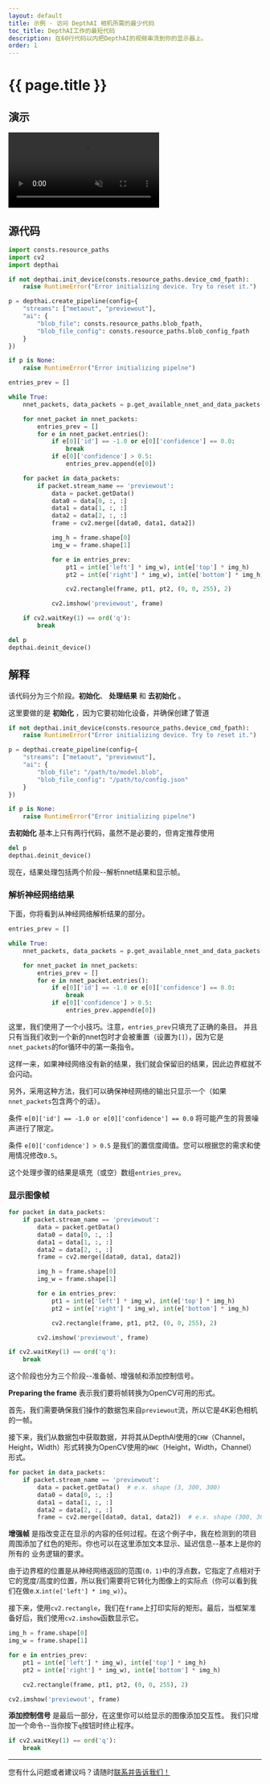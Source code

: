 ```yaml
---
layout: default
title: 示例 - 访问 DepthAI 相机所需的最少代码
toc_title: DepthAI工作的最短代码
description: 在60行代码以内把DepthAI的视频串流到你的显示器上。
order: 1
---
```


# {{ page.title }}

## 演示

<video muted autoplay controls>
    <source src="/images/samples/minimal.mp4" type="video/mp4">
</video>

## 源代码

```python
import consts.resource_paths
import cv2
import depthai

if not depthai.init_device(consts.resource_paths.device_cmd_fpath):
    raise RuntimeError("Error initializing device. Try to reset it.")

p = depthai.create_pipeline(config={
    "streams": ["metaout", "previewout"],
    "ai": {
        "blob_file": consts.resource_paths.blob_fpath,
        "blob_file_config": consts.resource_paths.blob_config_fpath
    }
})

if p is None:
    raise RuntimeError("Error initializing pipelne")

entries_prev = []

while True:
    nnet_packets, data_packets = p.get_available_nnet_and_data_packets()

    for nnet_packet in nnet_packets:
        entries_prev = []
        for e in nnet_packet.entries():
            if e[0]['id'] == -1.0 or e[0]['confidence'] == 0.0:
                break
            if e[0]['confidence'] > 0.5:
                entries_prev.append(e[0])

    for packet in data_packets:
        if packet.stream_name == 'previewout':
            data = packet.getData()
            data0 = data[0, :, :]
            data1 = data[1, :, :]
            data2 = data[2, :, :]
            frame = cv2.merge([data0, data1, data2])

            img_h = frame.shape[0]
            img_w = frame.shape[1]

            for e in entries_prev:
                pt1 = int(e['left'] * img_w), int(e['top'] * img_h)
                pt2 = int(e['right'] * img_w), int(e['bottom'] * img_h)

                cv2.rectangle(frame, pt1, pt2, (0, 0, 255), 2)

            cv2.imshow('previewout', frame)

    if cv2.waitKey(1) == ord('q'):
        break

del p
depthai.deinit_device()
```

## 解释

该代码分为三个阶段。__初始化__、 __处理结果__ 和 __去初始化__ 。

这里要做的是 __初始化__ ，因为它要初始化设备，并确保创建了管道

```python
if not depthai.init_device(consts.resource_paths.device_cmd_fpath):
    raise RuntimeError("Error initializing device. Try to reset it.")

p = depthai.create_pipeline(config={
    "streams": ["metaout", "previewout"],
    "ai": {
        "blob_file": "/path/to/model.blob",
        "blob_file_config": "/path/to/config.json"
    }
})

if p is None:
    raise RuntimeError("Error initializing pipelne")
```

__去初始化__ 基本上只有两行代码，虽然不是必要的，但肯定推荐使用

```python
del p
depthai.deinit_device()
```

现在，结果处理包括两个阶段--解析nnet结果和显示帧。

### 解析神经网络结果
下面，你将看到从神经网络解析结果的部分。

```python
entries_prev = []

while True:
    nnet_packets, data_packets = p.get_available_nnet_and_data_packets()

    for nnet_packet in nnet_packets:
        entries_prev = []
        for e in nnet_packet.entries():
            if e[0]['id'] == -1.0 or e[0]['confidence'] == 0.0:
                break
            if e[0]['confidence'] > 0.5:
                entries_prev.append(e[0])
```
这里，我们使用了一个小技巧。注意，`entries_prev`只填充了正确的条目。
并且只有当我们收到一个新的nnet包时才会被重置（设置为`[]`），因为它是`nnet_packets`的for循环中的第一条指令。

这样一来，如果神经网络没有新的结果，我们就会保留旧的结果，因此边界框就不会闪动。

另外，采用这种方法，我们可以确保神经网络的输出只显示一个（如果`nnet_packets`包含两个的话）。

条件 `e[0]['id'] == -1.0 or e[0]['confidence'] == 0.0` 将可能产生的背景噪声进行了限定。

条件 `e[0]['confidence'] > 0.5` 是我们的置信度阈值。您可以根据您的需求和使用情况修改`0.5`。

这个处理步骤的结果是填充（或空）数组`entries_prev`。

### 显示图像帧

```python
for packet in data_packets:
    if packet.stream_name == 'previewout':
        data = packet.getData()
        data0 = data[0, :, :]
        data1 = data[1, :, :]
        data2 = data[2, :, :]
        frame = cv2.merge([data0, data1, data2])

        img_h = frame.shape[0]
        img_w = frame.shape[1]

        for e in entries_prev:
            pt1 = int(e['left'] * img_w), int(e['top'] * img_h)
            pt2 = int(e['right'] * img_w), int(e['bottom'] * img_h)

            cv2.rectangle(frame, pt1, pt2, (0, 0, 255), 2)

        cv2.imshow('previewout', frame)

if cv2.waitKey(1) == ord('q'):
    break
```

这个阶段也分为三个阶段--准备帧、增强帧和添加控制信号。

__Preparing the frame__ 表示我们要将帧转换为OpenCV可用的形式。

首先，我们需要确保我们操作的数据包来自`previewout`流，所以它是4K彩色相机的一帧。

接下来，我们从数据包中获取数据，并将其从DepthAI使用的`CHW`（Channel，Height，Width）形式转换为OpenCV使用的`HWC`（Height，Width，Channel）形式。

```python
for packet in data_packets:
    if packet.stream_name == 'previewout':
        data = packet.getData()  # e.x. shape (3, 300, 300)
        data0 = data[0, :, :]
        data1 = data[1, :, :]
        data2 = data[2, :, :]
        frame = cv2.merge([data0, data1, data2])  # e.x. shape (300, 300, 3)
```

__增强帧__ 是指改变正在显示的内容的任何过程。在这个例子中，我在检测到的项目周围添加了红色的矩形。你也可以在这里添加文本显示、延迟信息--基本上是你的所有的 
业务逻辑的要求。

由于边界框的位置是从神经网络返回的范围`(0，1)`中的浮点数，它指定了点相对于它的宽度/高度的位置，所以我们需要将它转化为图像上的实际点（你可以看到我们在做e.x.`int(e['left'] * img_w)`）。

接下来，使用`cv2.rectangle`，我们在`frame`上打印实际的矩形。最后，当框架准备好后，我们使用`cv2.imshow`函数显示它。

```python
img_h = frame.shape[0]
img_w = frame.shape[1]

for e in entries_prev:
    pt1 = int(e['left'] * img_w), int(e['top'] * img_h)
    pt2 = int(e['right'] * img_w), int(e['bottom'] * img_h)

    cv2.rectangle(frame, pt1, pt2, (0, 0, 255), 2)

cv2.imshow('previewout', frame)
```

__添加控制信号__ 是最后一部分，在这里你可以给显示的图像添加交互性。
我们只增加一个命令--当你按下`q`按钮时终止程序。

```python
if cv2.waitKey(1) == ord('q'):
    break
```

---

您有什么问题或者建议吗？请随时[联系并告诉我们！](/support)
